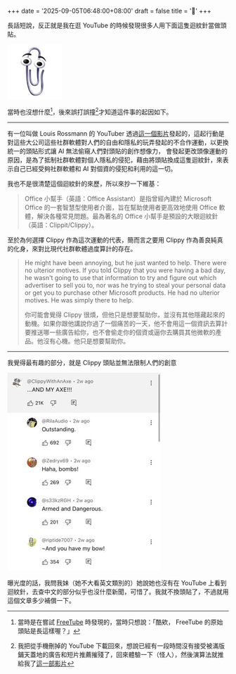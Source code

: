 +++
date = '2025-09-05T06:48:00+08:00'
draft = false
title = '📎'
+++

長話短說，反正就是我在逛 YouTube 的時候發現很多人用下面這隻迴紋針當做頭貼。

[![迴紋針](clippy.jpg)](https://zh.wikipedia.org/zh-tw/Office%E5%8A%A9%E6%89%8B)

當時也沒想什麼[^1]，後來誤打誤撞[^2]才知道這件事的起因如下。

---

有一位叫做 Louis Rossmann 的 YouTuber 透過[這一個影片](https://youtu.be/2_Dtmpe9qaQ)發起的，這起行動是對這些大公司這些社群軟體對人們的自由和隱私的玩弄發起的不合作運動，以更換統一的頭貼形式讓 AI 無法偷窺人們對頭貼的創作想像力，
會發起更改頭像運動的原因，是為了抵制社群軟體對個人隱私的侵犯，藉由將頭貼換成這隻迴紋針，來表示自己已經受夠社群軟體和 AI 對個資的侵犯和利用的這一切。

我也不是很清楚這個迴紋針的來歷，所以來抄一下維基：

> Office 小幫手（英語：Office Assistant）是指曾經內建於 Microsoft Office 的一套智慧型使用者介面，旨在幫助使用者更高效地使用 Office 軟體，解決各種常見問題。最為著名的 Office 小幫手是預設的大眼迴紋針（英語：Clippit/Clippy）。

至於為何選擇 Clippy 作為這次運動的代表，簡而言之要用 Clippy 作為善良純真的化身，來對比現代社群軟體過度算計的存在。

> He might have been annoying, but he just wanted to help. There were no ulterior motives. If you told Clippy that you were having a bad day, he wasn't going to use that information to try and figure out which advertiser to sell you to, nor was he trying to steal your personal data or get you to purchase other Microsoft products. He had no ulterior motives. He was simply there to help. 
>
> 你可能會覺得 Clippy 很煩，但他只是想要幫助你，並沒有其他隱藏起來的動機。如果你跟他講說你過了一個痛苦的一天，他不會用這一個資訊去算計要推送哪一些廣告給你，也不會偷走你的個資或逼你去購買其他微軟的產品。他沒有心機。他只是想要幫助你。

---

我覺得最有趣的部分，就是 Clippy 頭貼並無法限制人們的創意

![哈！斧頭！](clippy-diversity.jpg)

曝光度的話，我問我妹（她不大看英文類別的）她說她也沒有在 YouTube 上看到迴紋針，去查中文的部分似乎也沒什麼新聞，可惜了。我就不換頭貼了，不過就用這個文章多少補償一下。


[^1]: 當時是在嘗試 [FreeTube](https://freetubeapp.io/) 時發現的，當時只想說：「酷欸， FreeTube 的原始頭貼是長這樣喔？」


[^2]: 我把從手機刪掉的 YouTube 下載回來，想說已經有一段時間沒有接受被滿版鋪天蓋地的廣告和短片推薦摧殘了，回來體驗一下（怪人），然後演算法就推給我了[這一部影片](https://youtu.be/0xAGUrkDsj4)



